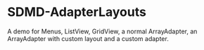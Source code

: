 # SDMD-AdapterLayouts

A demo for Menus, ListView, GridView, a normal ArrayAdapter, an ArrayAdapter with custom layout and a custom adapter.
